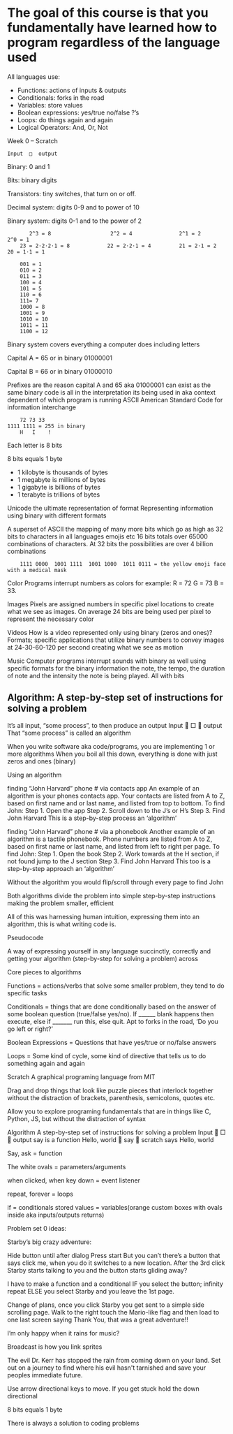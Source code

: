 # The goal of this course is that you fundamentally have learned how to program regardless of the language used

All languages use: 
 
* Functions: actions of inputs & outputs
* Conditionals: forks in the road
* Variables: store values
* Boolean expressions: yes/true no/false ?’s
* Loops: do things again and again
* Logical Operators: And, Or, Not  
 
Week 0 – Scratch

	Input  □  output

Binary: 0 and 1

Bits: binary digits 

Transistors: tiny switches, that turn on or off.  

Decimal system: digits 0-9 and to power of 10

Binary system: digits 0-1 and to the power of 2

           2^3 = 8                   2^2 = 4               2^1 = 2              2^0 = 1
        23 = 2⋅2⋅2⋅1 = 8            22 = 2⋅2⋅1 = 4         21 = 2⋅1 = 2          20 = 1⋅1 = 1
 
        001 = 1 
        010 = 2
        011 = 3
        100 = 4
        101 = 5
        110 = 6
        111= 7
        1000 = 8
        1001 = 9
        1010 = 10
        1011 = 11
        1100 = 12 

Binary system covers everything a computer does including letters

Capital A = 65 or in binary 01000001

Capital B = 66 or in binary 01000010

Prefixes are the reason capital A and 65 aka 01000001 can exist as the same binary code is all in the interpretation its being used in aka context dependent of which program is running
ASCII American Standard Code for information interchange

        72 73 33                                                                 1111 1111 = 255 in binary 
        H   I    ! 
Each letter is 8 bits 

8 bits equals 1 byte

* 1 kilobyte is thousands of bytes
* 1 megabyte is millions of bytes
* 1 gigabyte is billions of bytes
* 1 terabyte is trillions of bytes

Unicode the ultimate representation of format
Representing information using binary with different formats

 A superset of ASCII the mapping of many more bits which go as high as 32 bits to characters in all languages emojis etc 16 bits totals over 65000 combinations of characters.
At 32 bits the possibilities are over 4 billion combinations 

        1111 0000  1001 1111  1001 1000  1011 0111 = the yellow emoji face with a medical mask

Color
Programs interrupt numbers as colors for example: R = 72 G = 73 B = 33. 

Images
Pixels are assigned numbers in specific pixel locations to create what we see as images. On average 24 bits are being used per pixel to represent the necessary color

Videos
How is a video represented only using binary (zeros and ones)? Formats; specific applications that utilize binary numbers to convey images at 24-30-60-120 per second creating what we see as motion 

Music
Computer programs interrupt sounds with binary as well using specific formats for the binary information the note, the tempo, the duration of note and the intensity the note is being played. All with bits



## Algorithm: A step-by-step set of instructions for solving a problem

It’s all input, “some process”, to then produce an output
Input  □  output
That “some process” is called an algorithm

When you write software aka code/programs, you are implementing 1 or more algorithms
When you boil all this down, everything is done with just zeros and ones (binary)

Using an algorithm 

finding “John Harvard” phone # via contacts app
An example of an algorithm is your phones contacts app. Your contacts are listed from A to Z, based on first name and or last name, and listed from top to bottom. 
To find John: 
Step 1. Open the app
Step 2. Scroll down to the J’s or H’s
Step 3. Find John Harvard
This is a step-by-step process an ‘algorithm’


finding “John Harvard” phone # via a phonebook
Another example of an algorithm is a tactile phonebook. Phone numbers are listed from A to Z, based on first name or last name, and listed from left to right per page.
To find John:
Step 1. Open the book
Step 2. Work towards at the H section, if not found jump to the J section
Step 3. Find John Harvard 
This too is a step-by-step approach an ‘algorithm’

Without the algorithm you would flip/scroll through every page to find John

Both algorithms divide the problem into simple step-by-step instructions making the problem smaller, efficient

All of this was harnessing human intuition, expressing them into an algorithm, this is what writing code is.




Pseudocode

A way of expressing yourself in any language succinctly, correctly and getting your algorithm (step-by-step for solving a problem) across 

Core pieces to algorithms 

Functions = actions/verbs that solve some smaller problem, they tend to do specific tasks

Conditionals = things that are done conditionally based on the answer of some boolean question (true/false yes/no). If ______ blank happens then execute, else if _______ run this, else quit. Apt to forks in the road, ‘Do you go left or right?’

Boolean Expressions = Questions that have yes/true or no/false answers 

Loops = Some kind of cycle, some kind of directive that tells us to do something again and again


Scratch
A graphical programing language from MIT

Drag and drop things that look like puzzle pieces that interlock together without the distraction of brackets, parenthesis, semicolons, quotes etc.

Allow you to explore programing fundamentals that are in things like C, Python, JS, but without the distraction of syntax

Algorithm 
A step-by-step set of instructions for solving a problem
 Input  □  output
say is a function
Hello, world  say  scratch says Hello, world

Say, ask = function 

The white ovals = parameters/arguments

when clicked, when key down = event listener

repeat, forever = loops

if = conditionals 
stored values = variables(orange custom boxes with ovals inside aka inputs/outputs returns)


Problem set 0 ideas:

Starby’s big crazy adventure:

Hide button until after dialog 
Press start 
But you can’t 
there’s a button that says click me, when you do it switches to a new location. After the 3rd click Starby starts talking to you 
and the button starts gliding away? 


I have to make a function and a conditional 
IF you select the button; infinity repeat
ELSE you select Starby and you leave the 1st page.


Change of plans, once you click Starby you get sent to a simple side scrolling page. Walk to the right touch the Mario-like flag and then load to one last screen saying Thank You, that was a great adventure!!

I’m only happy when it rains for music?

Broadcast is how you link sprites 

The evil Dr. Kerr has stopped the rain from coming down on your land. Set out on a journey to find where his evil hasn't tarnished and save your peoples immediate future. 

Use arrow directional keys to move. If you get stuck hold the down directional



8 bits equals 1 byte

There is always a solution to coding problems
